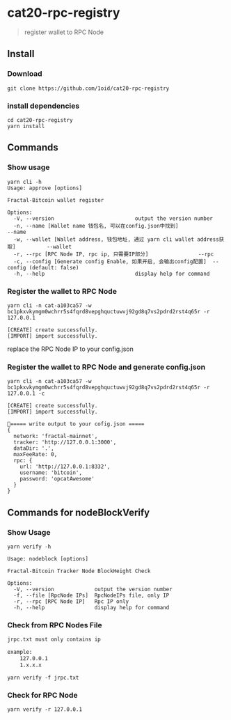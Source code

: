 # cat20-rpc-registry
> register wallet to RPC Node
> 

## Install
### Download
```shell
git clone https://github.com/1oid/cat20-rpc-registry
```

### install dependencies
```shell
cd cat20-rpc-registry
yarn install
```

## Commands
### Show usage
```shell
yarn cli -h
Usage: approve [options]

Fractal-Bitcoin wallet register

Options:
  -V, --version                          output the version number
  -n, --name [Wallet name 钱包名, 可以在config.json中找到]               --name
  -w, --wallet [Wallet address, 钱包地址, 通过 yarn cli wallet address获取]          --wallet
  -r, --rpc [RPC Node IP, rpc ip, 只需要IP部分]                --rpc
  -c, --config [Generate config Enable, 如果开启, 会输出config配置]  --config (default: false)
  -h, --help                             display help for command
```

### Register the wallet to RPC Node
```shell
yarn cli -n cat-a103ca57 -w bc1pkxvkymgm0wchrr5s4fqrd8vepghquctuwvj92gd8q7vs2pdrd2rst4q65r -r 127.0.0.1

[CREATE] create successfully.
[IMPORT] import successfully.
```
replace the RPC Node IP to your config.json

### Register the wallet to RPC Node and generate config.json
```shell
yarn cli -n cat-a103ca57 -w bc1pkxvkymgm0wchrr5s4fqrd8vepghquctuwvj92gd8q7vs2pdrd2rst4q65r -r 127.0.0.1 -c

[CREATE] create successfully.
[IMPORT] import successfully.

🌟===== write output to your cofig.json =====
{
  network: 'fractal-mainnet',
  tracker: 'http://127.0.0.1:3000',
  dataDir: '.',
  maxFeeRate: 0,
  rpc: {
    url: 'http://127.0.0.1:8332',
    username: 'bitcoin',
    password: 'opcatAwesome'
  }
}
```

## Commands for nodeBlockVerify

### Show Usage
```shell
yarn verify -h 

Usage: nodeblock [options]

Fractal-Bitcoin Tracker Node BlockHeight Check

Options:
  -V, --version             output the version number
  -f, --file [RpcNode IPs]  RpcNodeIPs file, only IP
  -r, --rpc [RPC Node IP]   Rpc IP only
  -h, --help                display help for command
```

### Check from RPC Nodes File
```txt
jrpc.txt must only contains ip

example:
    127.0.0.1
    1.x.x.x
```
```shell
yarn verify -f jrpc.txt
```

### Check for RPC Node
```shell
yarn verify -r 127.0.0.1
```


